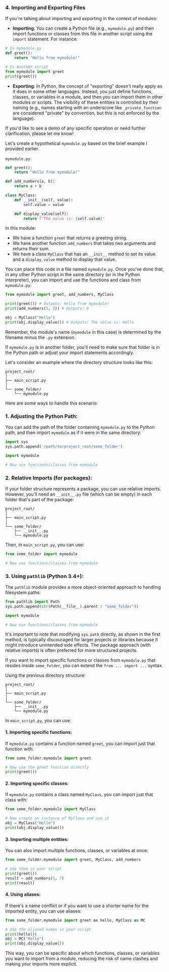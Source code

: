 
### 4. Importing and Exporting Files

If you're talking about importing and exporting in the context of modules:

- **Importing**: You can create a Python file (e.g., `mymodule.py`) and then import functions or classes from this file in another script using the `import` statement. For instance:

```python
# In mymodule.py
def greet():
    return "Hello from mymodule!"

# In another script
from mymodule import greet
print(greet())
```

- **Exporting**: In Python, the concept of "exporting" doesn't really apply as it does in some other languages. Instead, you just define functions, classes, or variables in a module, and then you can import them in other modules or scripts. The visibility of these entities is controlled by their naming (e.g., names starting with an underscore like `_private_function` are considered "private" by convention, but this is not enforced by the language).

If you'd like to see a demo of any specific operation or need further clarification, please let me know!




Let's create a hypothetical `mymodule.py` based on the brief example I provided earlier.

`mymodule.py`:

```python
def greet():
    return "Hello from mymodule!"

def add_numbers(a, b):
    return a + b

class MyClass:
    def __init__(self, value):
        self.value = value

    def display_value(self):
        return f"The value is: {self.value}"
```

In this module:

- We have a function `greet` that returns a greeting string.
- We have another function `add_numbers` that takes two arguments and returns their sum.
- We have a class `MyClass` that has an `__init__` method to set its value and a `display_value` method to display that value.

You can place this code in a file named `mymodule.py`. Once you've done that, in any other Python script in the same directory (or in the Python interpreter), you can import and use the functions and class from `mymodule.py`:

```python
from mymodule import greet, add_numbers, MyClass

print(greet()) # Outputs: Hello from mymodule!
print(add_numbers(5, 3)) # Outputs: 8

obj = MyClass("Hello")
print(obj.display_value()) # Outputs: The value is: Hello
```

Remember, the module's name (`mymodule` in this case) is determined by the filename minus the `.py` extension.


If `mymodule.py` is in another folder, you'll need to make sure that folder is in the Python path or adjust your import statements accordingly.

Let's consider an example where the directory structure looks like this:

```
project_root/
│
├── main_script.py
│
└── some_folder/
    └── mymodule.py
```

Here are some ways to handle this scenario:

### 1. Adjusting the Python Path:

You can add the path of the folder containing `mymodule.py` to the Python path, and then import `mymodule` as if it were in the same directory:

```python
import sys
sys.path.append('/path/to/project_root/some_folder')

import mymodule

# Now use functions/classes from mymodule
```

### 2. Relative Imports (for packages):

If your folder structure represents a package, you can use relative imports. However, you'll need an `__init__.py` file (which can be empty) in each folder that's part of the package:

```
project_root/
│
├── main_script.py
│
└── some_folder/
    ├── __init__.py
    └── mymodule.py
```

Then, in `main_script.py`, you can use:

```python
from some_folder import mymodule

# Now use functions/classes from mymodule
```

### 3. Using `pathlib` (Python 3.4+):

The `pathlib` module provides a more object-oriented approach to handling filesystem paths:

```python
from pathlib import Path
sys.path.append(str(Path(__file__).parent / "some_folder"))

import mymodule

# Now use functions/classes from mymodule
```

It's important to note that modifying `sys.path` directly, as shown in the first method, is typically discouraged for larger projects or libraries because it might introduce unintended side effects. The package approach (with relative imports) is often preferred for more structured projects.


If you want to import specific functions or classes from `mymodule.py` that resides inside `some_folder`, you can extend the `from ... import ...` syntax.

Using the previous directory structure:

```
project_root/
│
├── main_script.py
│
└── some_folder/
    ├── __init__.py
    └── mymodule.py
```

In `main_script.py`, you can use:

#### 1. Importing specific functions:

If `mymodule.py` contains a function named `greet`, you can import just that function with:

```python
from some_folder.mymodule import greet

# Now use the greet function directly
print(greet())
```

#### 2. Importing specific classes:

If `mymodule.py` contains a class named `MyClass`, you can import just that class with:

```python
from some_folder.mymodule import MyClass

# Now create an instance of MyClass and use it
obj = MyClass("Hello")
print(obj.display_value())
```

#### 3. Importing multiple entities:

You can also import multiple functions, classes, or variables at once:

```python
from some_folder.mymodule import greet, MyClass, add_numbers

# Use them in your script
print(greet())
result = add_numbers(5, 7)
print(result)
```

#### 4. Using aliases:

If there's a name conflict or if you want to use a shorter name for the imported entity, you can use aliases:

```python
from some_folder.mymodule import greet as hello, MyClass as MC

# Use the aliased names in your script
print(hello())
obj = MC("Hello")
print(obj.display_value())
```

This way, you can be specific about which functions, classes, or variables you want to import from a module, reducing the risk of name clashes and making your imports more explicit.